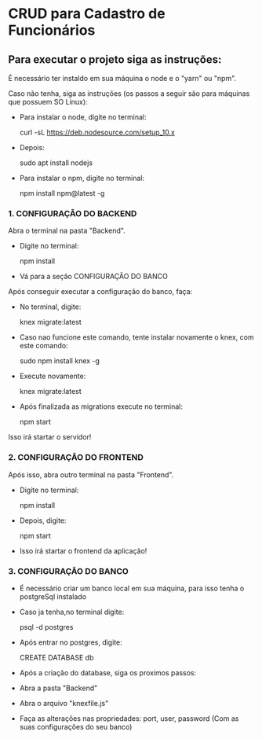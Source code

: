 # CRUD para Cadastro de Funcionários 

## Para executar o projeto siga as instruções:

É necessário ter instaldo em sua máquina o node e o "yarn" ou "npm".

Caso não tenha, siga as instruções (os passos a seguir são para máquinas que possuem SO Linux):
- Para instalar o node, digite no terminal:

    curl -sL https://deb.nodesource.com/setup_10.x
    
 - Depois:
    
    sudo apt install nodejs


- Para instalar o npm, digite no terminal:

    npm install npm@latest -g

### 1. CONFIGURAÇÃO DO BACKEND

Abra o terminal na pasta "Backend".
- Digite no terminal:

    npm install

- Vá para a seção CONFIGURAÇÃO DO BANCO

Após conseguir executar a configuração do banco, faça:
- No terminal, digite:

    knex migrate:latest 

- Caso nao funcione este comando, tente instalar novamente o knex, com este comando:

    sudo npm install knex -g

- Execute novamente:

    knex migrate:latest

- Após finalizada as migrations execute no terminal:

    npm start

Isso irá startar o servidor!

### 2. CONFIGURAÇÃO DO FRONTEND
Após isso, abra outro terminal na pasta "Frontend".
- Digite no terminal:

    npm install

- Depois, digite:

    npm start

- Isso irá startar o frontend da aplicação!

### 3. CONFIGURAÇÃO DO BANCO
- É necessário criar um banco local em sua máquina, para isso tenha o postgreSql instalado

- Caso ja tenha,no terminal digite:

    psql -d postgres

- Após entrar no postgres, digite:

    CREATE DATABASE db

- Após a criação do database, siga os proximos passos:

- Abra a pasta "Backend"
- Abra o arquivo "knexfile.js"
- Faça as alterações nas propriedades: port, user, password (Com as suas configurações do seu banco)


